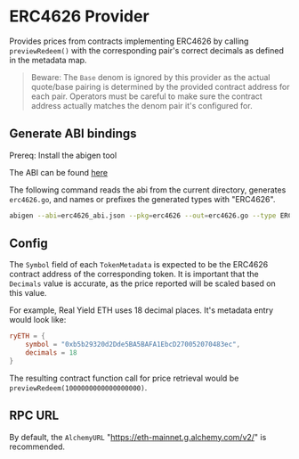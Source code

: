 # ERC4626 Provider

Provides prices from contracts implementing ERC4626 by calling `previewRedeem()`
with the corresponding pair's correct decimals as defined in the metadata map.

> Beware: The `Base` denom is ignored by this provider as the actual quote/base
> pairing is determined by the provided contract address for each pair. 
> Operators must be careful to make sure the contract address actually matches 
> the denom pair it's configured for.

## Generate ABI bindings

Prereq: Install the abigen tool 

The ABI can be found 
[here](https://gist.github.com/cbrit/9d657ac2b08a7237df551f0fce3bfbfe)

The following command reads the abi from the current directory, generates 
`erc4626.go`, and names or prefixes the generated types with "ERC4626".

```bash
abigen --abi=erc4626_abi.json --pkg=erc4626 --out=erc4626.go --type ERC4626
```

## Config

The `Symbol` field of each `TokenMetadata` is expected to be the ERC4626 
contract address of the corresponding token. It is important that the `Decimals`
value is accurate, as the price reported will be scaled based on this value. 

For example, Real Yield ETH uses 18 decimal places. It's metadata entry would 
look like:

```toml
ryETH = {
    symbol = "0xb5b29320d2Dde5BA5BAFA1EbcD270052070483ec",
    decimals = 18
}
```

The resulting contract function call for price retrieval would be 
`previewRedeem(1000000000000000000)`. 

## RPC URL

By default, the `AlchemyURL` "https://eth-mainnet.g.alchemy.com/v2/" is recommended.

